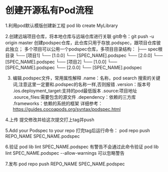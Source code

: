 # 创建开源私有Pod流程


1.利用pod默认模版创建新工程  pod lib create MyLibrary

2.创建远端项目仓库，将本地仓库与远端仓库进行关联 git命令：git push -u origin master
  创建podspec仓库，此仓库只用于存放.podspec，跟项目仓库彼此独立；
  多个项目可以公用一个podspec仓库，多项目目录结构：
├── spec根目录
    └── [项目1]
        └── [1.0.0]
            └── [SPEC_NAME].podspec
        └── [2.0.0]
            └── [SPEC_NAME].podspec
    └── [项目2]
        └── [1.0.0]
            └── [SPEC_NAME].podspec
        └── [2.0.0]
            └── [SPEC_NAME].podspec

3. 编辑.podspec文件，常用属性解释
.name：名称，pod search 搜索的关键词,注意这里一定要和.podspec的名称一样,否则报错
.version：版本号
.ios.deployment_target:支持的pod最低版本
.source:项目地址
.source_files:需要包含的源文件
.dependency：依赖的三方库
.frameworks：依赖的系统的框架
详细参考：https://guides.cocoapods.org/syntax/podspec.html

4.上传
提交修改并给这次提交打上tag并push

5.Add your Podspec to your repo
打完tag后运行命令：
pod repo push REPO_NAME SPEC_NAME.podspec

6.验证
pod lib lint SPEC_NAME.podspec 有警告不会通过此命令验证
pod lib lint SPEC_NAME.podspec --allow-warnings 可以忽略警告

7.发布
pod repo push REPO_NAME SPEC_NAME.podspec

